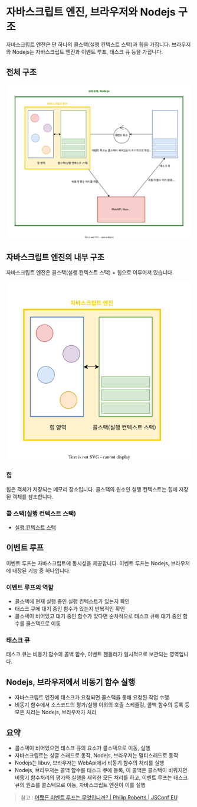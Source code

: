 # 자바스크립트 엔진, 브라우저와 Nodejs 구조

자바스크립트 엔진은 단 하나의 콜스택(실행 컨텍스트 스택)과 힙을 가집니다.
브라우저와 Nodejs는 자바스크립트 엔진과 이벤트 루프, 태스크 큐 등을 가집니다.

## 전체 구조

![Alt text](<브라우저, nodejs 환경/index.drawio.svg>)

## 자바스크립트 엔진의 내부 구조

자바스크립트 엔진은 콜스택(실행 컨텍스트 스택) + 힙으로 이루어져 있습니다.

![Alt text](<브라우저, nodejs 환경/js-engine.drawio.svg>)

### 힙

힙은 객체가 저장되는 메모리 장소입니다. 콜스택의 원소인 실행 컨텍스트는 힙에 저장된 객체를 참조합니다.

### 콜 스택(실행 컨텍스트 스택)

- [실행 컨텍스트 스택](<실행 컨텍스트.md#실행 컨텍스트 스택>)

## 이벤트 루프

이벤트 루프는 자바스크립트에 동시성을 제공합니다. 이벤트 루프는 Nodejs, 브라우저에 내장된 기능 중 하나입니다.

### 이벤트 루프의 역할

- 콜스택에 현재 실행 중인 실행 컨텍스트가 있는지 확인
- 태스크 큐에 대기 중인 함수가 있는지 반복적인 확인
- 콜스택이 비어있고 대기 중인 함수가 있다면 순차적으로 태스크 큐에 대기 중인 함수를 콜스택으로 이동

### 태스크 큐

태스크 큐는 비동기 함수의 콜백 함수, 이벤트 핸들러가 일시적으로 보관되는 영역입니다.

## Nodejs, 브라우저에서 비동기 함수 실행

- 자바스크립트 엔진에 태스크가 요청되면 콜스택을 통해 요청된 작업 수행
- 비동기 함수에서 소스코드의 평가/실행 이외의 호출 스케쥴링, 콜백 함수의 등록 등 모든 처리는 Nodejs, 브라우저가 처리

## 요약

- 콜스택이 비어있으면 태스크 큐의 요소가 콜스택으로 이동, 실행
- 자바스크립트는 싱글 스래드로 동작, Nodejs, 브라우저는 멀티스래드로 동작
- Nodejs는 libuv, 브라우저는 WebApi에서 비동기 함수의 처리를 실행
- Nodejs, 브라우저는 콜백 함수를 태스크 큐에 등록, 이 콜백은 콜스택이 비워지면 비동기 함수처리의 평가와 실행을 제외한 모든 처리를 하고, 이벤트 루프는 태스크 큐의 원소를 콜스택으로 이동, 자바스크립트 엔진이 이를 실행

<!-- ## 비동기 함수의 실행 순서

1. 자바스크립트 엔진이 비동기 함수 코드를 평가
2. 자바스크립트 엔진이 비동기 함수 코드를 실행
3. 비동기 함수의 실행 컨텍스트가 콜스택에서 제거, Nodejs/브라우저는 비동기 함수의 코드를 실행 그 때 자바스크립트 엔진은 다른 함수를 평가/실행
4. 브라우저의 비동기 함수 실행 끝, 브라우저가 콜백함수를 태스크 큐에 등록
5. 콜스택 비워짐
6. 이벤트 루프가 콜스택이 비워짐을 감지하고 태스크 큐의 원소를 콜스택으로 이동
7. 자바스크립트 엔진은 콜스택의 요소 실행
8. 콜스택 비워짐
9. 종료 -->

> 참고 : [어쨌든 이벤트 루프는 무엇입니까? | Philip Roberts | JSConf EU](https://www.youtube.com/watch?v=8aGhZQkoFbQ)